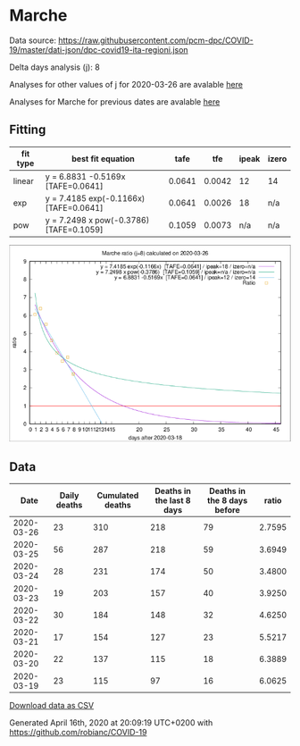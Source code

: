 # Marche

Data source: https://raw.githubusercontent.com/pcm-dpc/COVID-19/master/dati-json/dpc-covid19-ita-regioni.json

Delta days analysis (j): 8

Analyses for other values of j for 2020-03-26 are avalable [here](../2020-03-26/README.md)

Analyses for Marche for previous dates are avalable [here](../README.md)

## Fitting 
|fit type|best fit equation|tafe|tfe|ipeak|izero|
|-------|-----|--------|------|---|---|
|linear|y = 6.8831 -0.5169x  [TAFE=0.0641]|0.0641|0.0042|12|14|
|exp|y = 7.4185 exp(-0.1166x)  [TAFE=0.0641]|0.0641|0.0026|18|n/a|
|pow|y = 7.2498 x pow(-0.3786)  [TAFE=0.1059]|0.1059|0.0073|n/a|n/a|

![Plot](COVID-19_marche_j8_2020-03-26.png)

## Data
|Date|Daily deaths|Cumulated deaths|Deaths in the last 8 days|Deaths in the 8 days before|ratio|
|----|----------|-----------|-------|--------------------|-----|
|2020-03-26|23|310|218|79|2.7595|
|2020-03-25|56|287|218|59|3.6949|
|2020-03-24|28|231|174|50|3.4800|
|2020-03-23|19|203|157|40|3.9250|
|2020-03-22|30|184|148|32|4.6250|
|2020-03-21|17|154|127|23|5.5217|
|2020-03-20|22|137|115|18|6.3889|
|2020-03-19|23|115|97|16|6.0625|

[Download data as CSV](COVID-19_marche_j8_2020-03-26.csv)

Generated April 16th, 2020 at 20:09:19 UTC+0200 with https://github.com/robianc/COVID-19
